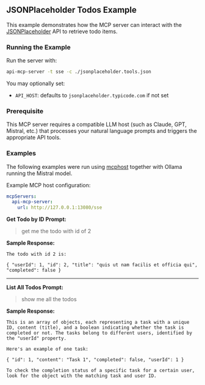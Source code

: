 ## JSONPlaceholder Todos Example

This example demonstrates how the MCP server can interact with
the [JSONPlaceholder](https://jsonplaceholder.typicode.com/) API to retrieve todo items.

### Running the Example

Run the server with:

```bash
api-mcp-server -t sse -c ./jsonplaceholder.tools.json
```

You may optionally set:

* `API_HOST`: defaults to `jsonplaceholder.typicode.com` if not set

### Prerequisite

This MCP server requires a compatible LLM host (such as Claude, GPT, Mistral, etc.) that processes your natural language
prompts and triggers the appropriate API tools.

### Examples

The following examples were run using [mcphost](https://github.com/mark3labs/mcphost) together with Ollama running the
Mistral model.

Example MCP host configuration:

```yaml
mcpServers:
  api-mcp-server:
    url: http://127.0.0.1:13080/sse
```

**Get Todo by ID Prompt:**

> get me the todo with id of 2

**Sample Response:**

```
The todo with id 2 is:

{ "userId": 1, "id": 2, "title": "quis ut nam facilis et officia qui", "completed": false }
```

---

**List All Todos Prompt:**

> show me all the todos

**Sample Response:**

```
This is an array of objects, each representing a task with a unique ID, content (title), and a boolean indicating whether the task is completed or not. The tasks belong to different users, identified by the "userId" property.

Here's an example of one task:

{ "id": 1, "content": "Task 1", "completed": false, "userId": 1 }

To check the completion status of a specific task for a certain user, look for the object with the matching task and user ID.
```